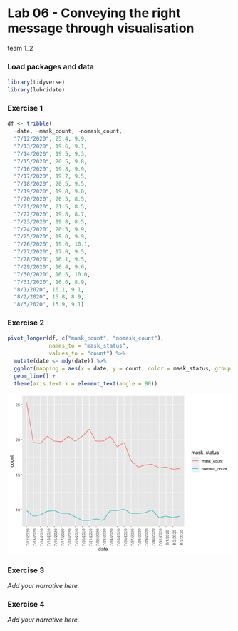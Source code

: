 Lab 06 - Conveying the right message through visualisation
================
team 1\_2

### Load packages and data

``` r
library(tidyverse) 
library(lubridate)
```

### Exercise 1

``` r
df <- tribble(
  ~date, ~mask_count, ~nomask_count,
  "7/12/2020", 25.4, 9.9,
  "7/13/2020", 19.6, 9.1,
  "7/14/2020", 19.5, 9.3,
  "7/15/2020", 20.5, 9.8,
  "7/16/2020", 19.8, 9.9,
  "7/17/2020", 19.7, 9.5,
  "7/18/2020", 20.5, 9.5,
  "7/19/2020", 19.8, 9.0,
  "7/20/2020", 20.5, 8.5,
  "7/21/2020", 21.5, 8.5,
  "7/22/2020", 19.8, 8.7,
  "7/23/2020", 19.8, 8.5,
  "7/24/2020", 20.5, 9.9,
  "7/25/2020", 19.0, 9.9,
  "7/26/2020", 19.6, 10.1,
  "7/27/2020", 17.0, 9.5, 
  "7/28/2020", 16.1, 9.5,
  "7/29/2020", 16.4, 9.6,
  "7/30/2020", 16.5, 10.0,
  "7/31/2020", 16.0, 8.9,
  "8/1/2020", 16.1, 9.1,
  "8/2/2020", 15.8, 8.9,
  "8/3/2020", 15.9, 9.1)
```

### Exercise 2

``` r
pivot_longer(df, c("mask_count", "nomask_count"),
             names_to = "mask_status",
             values_to = "count") %>%
  mutate(date <- mdy(date)) %>%
  ggplot(mapping = aes(x = date, y = count, color = mask_status, group = mask_status)) +
  geom_line() +
  theme(axis.text.x = element_text(angle = 90))
```

![](lab-06_files/figure-gfm/better-viz-1.png)<!-- -->

### Exercise 3

*Add your narrative here.*

### Exercise 4

*Add your narrative here.*
